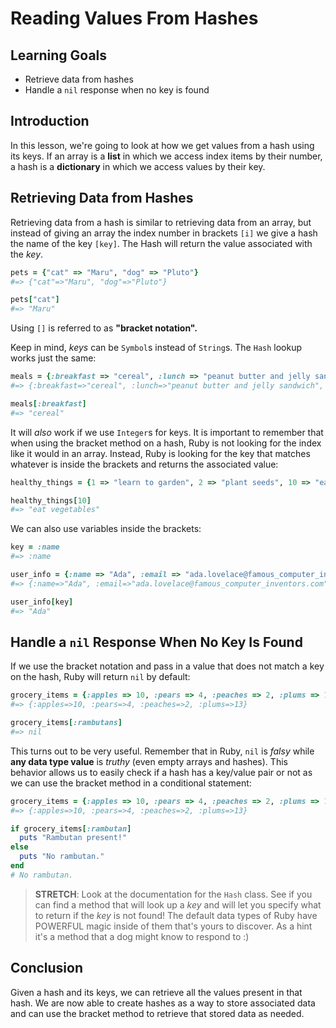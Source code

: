 # Reading Values From Hashes

## Learning Goals

- Retrieve data from hashes
- Handle a `nil` response when no key is found

## Introduction

In this lesson, we're going to look at how we get values from a hash using
its keys. If an array is a **list** in which we access index items by
their number, a hash is a **dictionary** in which we access values by their key.

## Retrieving Data from Hashes

Retrieving data from a hash is similar to retrieving data from an array, but
instead of giving an array the index number in brackets `[i]` we give a hash the
name of the key `[key]`. The Hash will return the value associated with the
_key_.

```ruby
pets = {"cat" => "Maru", "dog" => "Pluto"}
#=> {"cat"=>"Maru", "dog"=>"Pluto"}

pets["cat"]
#=> "Maru"
```

Using `[]` is referred to as **"bracket notation".**

Keep in mind, _keys_ can be `Symbol`s instead of `String`s. The `Hash` lookup works
just the same:

```ruby
meals = {:breakfast => "cereal", :lunch => "peanut butter and jelly sandwich", :dinner => "mushroom risotto"}
#=> {:breakfast=>"cereal", :lunch=>"peanut butter and jelly sandwich", :dinner=>"mushroom risotto"}

meals[:breakfast]
#=> "cereal"
```

It will _also_ work if we use `Integer`s for keys. It is important to
remember that when using the bracket method on a hash, Ruby is not looking for
the index like it would in an array. Instead, Ruby is looking for the key that
matches whatever is inside the brackets and returns the associated value:

```ruby
healthy_things = {1 => "learn to garden", 2 => "plant seeds", 10 => "eat vegetables"}

healthy_things[10]
#=> "eat vegetables"
```

We can also use variables inside the brackets:

```ruby
key = :name
#=> :name

user_info = {:name => "Ada", :email => "ada.lovelace@famous_computer_inventors.com"}
#=> {:name=>"Ada", :email=>"ada.lovelace@famous_computer_inventors.com"}

user_info[key]
#=> "Ada"
```

## Handle a `nil` Response When No Key Is Found

If we use the bracket notation and pass in a value that does not match a key on
the hash, Ruby will return `nil` by default:

```ruby
grocery_items = {:apples => 10, :pears => 4, :peaches => 2, :plums => 13}
#=> {:apples=>10, :pears=>4, :peaches=>2, :plums=>13}

grocery_items[:rambutans]
#=> nil
```

This turns out to be very useful. Remember that in Ruby, `nil` is _falsy_ while
**any data type value** is _truthy_ (even empty arrays and hashes). This
behavior allows us to easily check if a hash has a key/value pair or not as we
can use the bracket method in a conditional statement:

```ruby
grocery_items = {:apples => 10, :pears => 4, :peaches => 2, :plums => 13}
#=> {:apples=>10, :pears=>4, :peaches=>2, :plums=>13}

if grocery_items[:rambutan]
  puts "Rambutan present!"
else
  puts "No rambutan."
end
# No rambutan.
```

> **STRETCH**: Look at the documentation for the `Hash` class. See if you
> can find a method that will look up a _key_ and will let you specify
> what to return if the _key_ is not found! The default data types of
> Ruby have POWERFUL magic inside of them that's yours to discover. As a hint
> it's a method that a dog might know to respond to :)

## Conclusion

Given a hash and its keys, we can retrieve all the values present in that hash.
We are now able to create hashes as a way to store associated data and can use
the bracket method to retrieve that stored data as needed.
